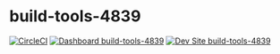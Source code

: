 # build-tools-4839

[![CircleCI](https://circleci.com/gh/pantheon-ci-bot/build-tools-4839.svg?style=shield)](https://circleci.com/gh/pantheon-ci-bot/build-tools-4839)
[![Dashboard build-tools-4839](https://img.shields.io/badge/dashboard-build_tools_4839-yellow.svg)](https://dashboard.pantheon.io/sites/a6a857b6-abcd-4502-af8a-297dd6a57db4#dev/code)
[![Dev Site build-tools-4839](https://img.shields.io/badge/site-build_tools_4839-blue.svg)](http://dev-build-tools-4839.pantheonsite.io/)